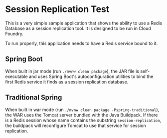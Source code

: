 # Session Replication Test

This is a very simple sample application that shows the ability to use a Redis
Database as a session replication tool. It is designed to be run in Cloud Foundry.

To run properly, this application needs to have a Redis service bound to it.

## Spring Boot

When built in jar mode (run `./mvnw clean package`), the JAR file is self-executable
and uses Spring Boot's autoconfiguration utilities to bind the first Redis service
it finds as a session replication database.

## Traditional Spring

When built in war mode (run `./mvnw clean package -Pspring-traditional`), the WAR
uses the Tomcat server bundled with the Java Buildpack. If there is a Redis session
whose name contains the substring `session-replication`, the buildpack will
reconfigure Tomcat to use that service for session replication.
